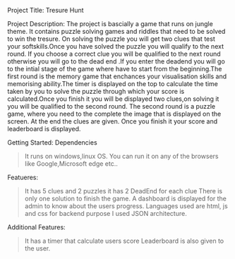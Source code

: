 Project Title:
Tresure Hunt 
  
Project Description:
 The project is bascially a game that runs on jungle theme. It contains puzzle solving games and riddles that need to be solved to win the tresure.
 On solving the puzzle you will get  two clues that test your softskills.Once you have solved the puzzle you will qualify to the next round. If you choose a correct clue you will
 be qualified to the next round otherwise you will go to the dead end .If you enter the deadend you will go to the intial stage of the game where have to start from the beginning.The first round is the memory
 game that enchances your visualisation skills and memorising ability.The timer is displayed on the top to calculate the time taken by you to solve the puzzle  through which
 your score is calculated.Once you finish it you will be displayed two clues,on solving it you will be qualified to the second round. The second round is a puzzle game,
 where  you need to the complete the image that is displayed on the screen. At the end the clues are given. Once you finish it your score and leaderboard is displayed.
 
Getting Started:
Dependencies
 > It runs on windows,linux OS.
 > You can run it on any of the browsers like Google,Microsoft edge etc..
 
  Featueres:
  > It has 5 clues and 2 puzzles
  > it has 2 DeadEnd for each clue
  >There is only one solution to finish the game.
  > A dashboard is displayed for the admin to know about the users progress.
  > Languages used are html, js and css
  > for backend purpose I used JSON architecture.
  
  Additional Features:
  >It has a timer that calculate users score
  >Leaderboard is also given to the user.
  
 
 
 
 
